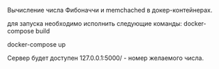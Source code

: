 Вычисление числа Фибоначчи и memchached в докер-контейнерах.

для запуска необходимо исполнить следующие команды:
docker-compose build

docker-compose up

Сервер будет доступен 127.0.0.1:5000/<int> - номер желаемого числа.

